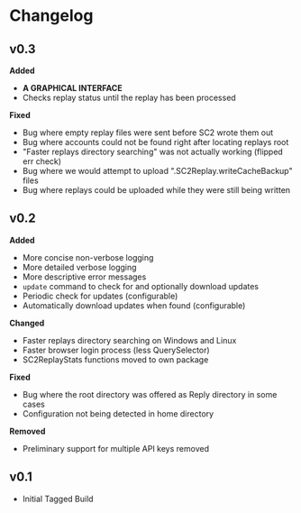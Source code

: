 # Changelog

## v0.3

**Added**

- **A GRAPHICAL INTERFACE**
- Checks replay status until the replay has been processed

**Fixed**

- Bug where empty replay files were sent before SC2 wrote them out
- Bug where accounts could not be found right after locating replays root
- "Faster replays directory searching" was not actually working (flipped err check)
- Bug where we would attempt to upload ".SC2Replay.writeCacheBackup" files
- Bug where replays could be uploaded while they were still being written

## v0.2

**Added**

- More concise non-verbose logging
- More detailed verbose logging
- More descriptive error messages
- `update` command to check for and optionally download updates
- Periodic check for updates (configurable)
- Automatically download updates when found (configurable)

**Changed**

- Faster replays directory searching on Windows and Linux
- Faster browser login process (less QuerySelector)
- SC2ReplayStats functions moved to own package

**Fixed**

- Bug where the root directory was offered as Reply directory in some cases
- Configuration not being detected in home directory

**Removed**

- Preliminary support for multiple API keys removed

## v0.1

- Initial Tagged Build
